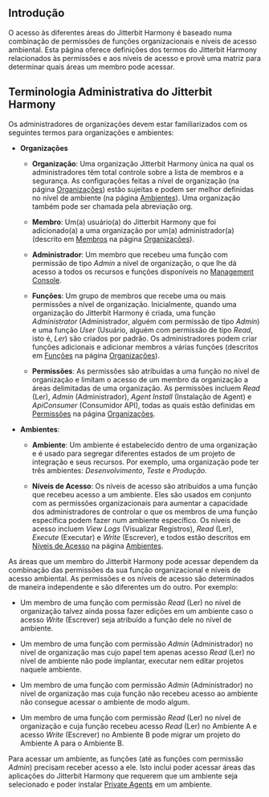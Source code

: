 [//]: # (Permissões e Acesso ao Jitterbit Harmony)
[//]: # (This is a translation of Version 8, published on June 29, 2021.)

## Introdução

O acesso às diferentes áreas do Jitterbit Harmony é baseado numa
combinação de permissões de funções organizacionais e níveis de acesso
ambiental. Esta página oferece definições dos termos do Jitterbit
Harmony relacionados às permissões e aos níveis de acesso e provê uma
matriz para determinar quais áreas um membro pode acessar.


## Terminologia Administrativa do Jitterbit Harmony

Os administradores de organizações devem estar familiarizados com os
seguintes termos para organizações e ambientes:

-   **Organizações**

    -   **Organização**: Uma organização Jitterbit Harmony única na qual
        os administradores têm total controle sobre a lista de membros
        e a segurança. As configurações feitas a nível de organização
        (na página [Organizações](https://success.jitterbit.com/display/DOC/Organizations?showLanguage=pt_BR)) estão sujeitas e podem ser
        melhor definidas no nível de ambiente (na página
        [Ambientes](https://success.jitterbit.com/display/DOC/Environments?showLanguage=pt_BR)). Uma organização também pode ser chamada
        pela abreviação org.

    -   **Membro**: Um(a) usuário(a) do Jitterbit Harmony que foi
        adicionado(a) a uma organização por um(a) administrador(a)
        (descrito em [Membros](https://success.jitterbit.com/display/DOC/Organizations#Organizations-members?showLanguage=pt_BR) na página [Organizações](https://success.jitterbit.com/display/DOC/Organizations?showLanguage=pt_BR)).

    -   **Administrador**: Um membro que recebeu uma função com
        permissão de tipo *Admin* a nível de organização, o que lhe dá
        acesso a todos os recursos e funções disponíveis no
        [Management Console](https://success.jitterbit.com/display/DOC/Management+Console?showLanguage=pt_BR).

    -   **Funções**: Um grupo de membros que recebe uma ou mais
        permissões a nível de organização. Inicialmente, quando uma
        organização do Jitterbit Harmony é criada, uma função
        *Administrator* (Administrador, alguém com permissão de tipo
        *Admin*) e uma função *User* (Usuário, alguém com permissão de
        tipo *Read*, isto é, *Ler*) são criados por padrão. Os
        administradores podem criar funções adicionais e adicionar
        membros a várias funções (descritos em [Funções](https://success.jitterbit.com/display/DOC/Organizations#Organizations-roles?showLanguage=pt_BR) na
        página [Organizações](https://success.jitterbit.com/display/DOC/Organizations?showLanguage=pt_BR)).

    -   **Permissões**: As permissões são atribuídas a uma função no
        nível de organização e limitam o acesso de um membro da
        organização a áreas delimitadas de uma organização. As
        permissões incluem *Read* (Ler), *Admin* (Administrador),
        *Agent Install* (Instalação de Agent) e *ApiConsumer*
        (Consumidor API), todas as quais estão definidas em
        [Permissões](https://success.jitterbit.com/display/DOC/Organizations#Organizations-permissions?showLanguage=pt_BR) na página [Organizações](https://success.jitterbit.com/display/DOC/Organizations?showLanguage=pt_BR).

-   **Ambientes**:

    -   **Ambiente**: Um ambiente é estabelecido dentro de uma
        organização e é usado para segregar diferentes estados de um
        projeto de integração e seus recursos. Por exemplo, uma
        organização pode ter três ambientes: *Desenvolvimento*,
        *Teste* e *Produção*.

    -   **Níveis de Acesso**: Os níveis de acesso são atribuídos a uma
        função que recebeu acesso a um ambiente. Eles são usados em
        conjunto com as permissões organizacionais para aumentar a
        capacidade dos administradores de controlar o que os membros
        de uma função específica podem fazer num ambiente específico.
        Os níveis de acesso incluem *View Logs* (Visualizar
        Registros), *Read* (Ler), *Execute* (Executar) e *Write*
        (Escrever), e todos estão descritos em [Níveis de Acesso](https://success.jitterbit.com/display/DOC/Environments?showLanguage=pt_BR#Environments-access-levels)
        na página [Ambientes](https://success.jitterbit.com/display/DOC/Environments?showLanguage=pt_BR).

As áreas que um membro do Jitterbit Harmony pode acessar dependem da
combinação das permissões da sua função organizacional e níveis de
acesso ambiental. As permissões e os níveis de acesso são determinados
de maneira independente e são diferentes um do outro. Por exemplo:

-   Um membro de uma função com permissão *Read* (Ler) no nível de
    organização talvez ainda possa fazer edições em um ambiente caso o
    acesso *Write* (Escrever) seja atribuído a função dele no nível de
    ambiente.

-   Um membro de uma função com permissão *Admin* (Administrador) no
    nível de organização mas cujo papel tem apenas acesso *Read* (Ler)
    no nível de ambiente não pode implantar, executar nem editar
    projetos naquele ambiente.

-   Um membro de uma função com permissão *Admin* (Administrador) no
    nível de organização mas cuja função não recebeu acesso ao
    ambiente não consegue acessar o ambiente de modo algum.

-   Um membro de uma função com permissão *Read* (Ler) no nível de
    organização e cuja função recebeu acesso *Read* (Ler) no Ambiente
    A e acesso *Write* (Escrever) no Ambiente B pode migrar um projeto
    do Ambiente A para o Ambiente B.

Para acessar um ambiente, as funções (até as funções com permissão
*Admin*) precisam receber acesso a ele. Isto inclui poder acessar áreas
das aplicações do Jitterbit Harmony que requerem que um ambiente seja
selecionado e poder instalar [Private Agents](https://success.jitterbit.com/display/DOC/Private+Agents?showLanguage=pt_BR) em um ambiente.

